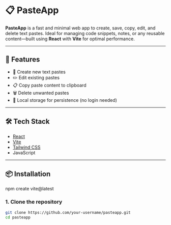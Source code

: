 # 📋 PasteApp <br/>

**PasteApp** is a fast and minimal web app to create, save, copy, edit, and delete text pastes. Ideal for managing code snippets, notes, or any reusable content—built using **React** with **Vite** for optimal performance. <br/>

---

## 🚀 Features <br/>

- 📝 Create new text pastes<br/>
- ✏️ Edit existing pastes<br/>
- 📋 Copy paste content to clipboard<br/>
- 🗑️ Delete unwanted pastes<br/>
- 💾 Local storage for persistence (no login needed)<br/>

---

## 🛠️ Tech Stack<br/>

- [React](https://reactjs.org/)<br/>
- [Vite](https://vitejs.dev/)<br/>
- [Tailwind CSS](https://tailwindcss.com/) <br/>
- JavaScript <br/>

---

## 📦 Installation<br/>
npm create vite@latest

### 1. Clone the repository

```bash
git clone https://github.com/your-username/pasteapp.git 
cd pasteapp 

